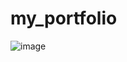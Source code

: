 # my_portfolio

![image](https://github.com/djangoreactdev/my_portfolio/assets/132487579/5e3a4e9e-abf5-40f3-85b6-2cf0625e7045)
